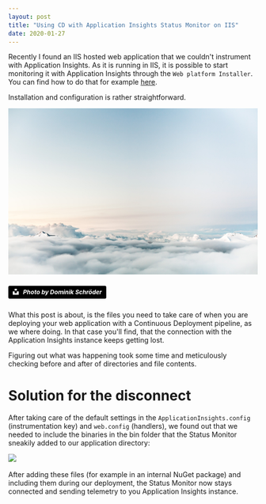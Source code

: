 ```yaml
---
layout: post
title: "Using CD with Application Insights Status Monitor on IIS"
date: 2020-01-27
---
```


Recently I found an IIS hosted web application that we couldn't instrument with Application Insights. As it is running in IIS,
it is possible to start monitoring it with Application Insights through the `Web platform Installer`. You can find how to do that
for example [here](https://www.c-sharpcorner.com/article/configure-an-iis-server-to-use-application-insight/).

Installation and configuration is rather straightforward.

![Photo of serene clouds](/images/2020/20200127/dominik-schroder-FIKD9t5_5zQ-unsplash.jpg)
##### <a style="background-color:black;color:white;text-decoration:none;padding:4px 6px;font-family:-apple-system, BlinkMacSystemFont, &quot;San Francisco&quot;, &quot;Helvetica Neue&quot;, Helvetica, Ubuntu, Roboto, Noto, &quot;Segoe UI&quot;, Arial, sans-serif;font-size:12px;font-weight:bold;line-height:1.2;display:inline-block;border-radius:3px" href="https://unsplash.com/@wirhabenzeit?utm_medium=referral&amp;utm_campaign=photographer-credit&amp; utm_content=creditBadge"  target="_blank" rel="noopener noreferrer" title="Photo by Dominik Schröder"> <span style="display:inline-block;padding:2px 3px"><svg xmlns="http://www.w3.org/2000/svg" style="height:12px;width:auto;position:relative;vertical-align:middle;top:-2px;fill:white" viewBox="0 0 32 32"> <title>unsplash-logo</title><path d="M10 9V0h12v9H10zm12 5h10v18H0V14h10v9h12v-9z"></path></svg></span> <span style="display:inline-block;padding:2px 3px">Photo by Dominik Schröder</span></a>

What this post is about, is the files you need to take care of when you are deploying your web application with a Continuous Deployment
pipeline, as we where doing. In that case you'll find, that the connection with the Application Insights instance keeps getting lost.

Figuring out what was happening took some time and meticulously checking before and after of directories and file contents.

# Solution for the disconnect
After taking care of the default settings in the `ApplicationInsights.config` (instrumentation key) and `web.config` (handlers),
we found out that we needed to include the binaries in the bin folder that the Status Monitor sneakily added to our application directory:

![](/images/2020/20200127/2020/20200122_binaries.png)

After adding these files (for example in an internal NuGet package) and including them during our deployment, the Status Monitor now stays
connected and sending telemetry to you Application Insights instance.
